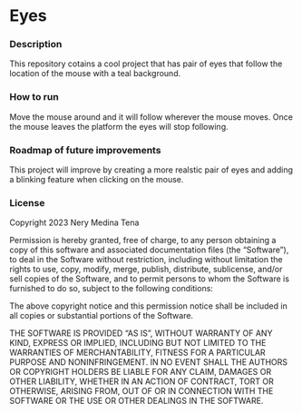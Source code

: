 # Eyes

### Description
This repository cotains a cool project that has pair of eyes that follow the location of the mouse with a teal background.

### How to run
Move the mouse around and it will follow wherever the mouse moves. Once the mouse leaves the platform the eyes will stop following. 

### Roadmap of future improvements
This project will improve by creating a more realstic pair of eyes and adding a blinking feature when clicking on the mouse.  

### License
Copyright 2023 Nery Medina Tena

Permission is hereby granted, free of charge, to any person obtaining a copy of this software and associated documentation files (the “Software”), to deal in the Software without restriction, including without limitation the rights to use, copy, modify, merge, publish, distribute, sublicense, and/or sell copies of the Software, and to permit persons to whom the Software is furnished to do so, subject to the following conditions:

The above copyright notice and this permission notice shall be included in all copies or substantial portions of the Software.

THE SOFTWARE IS PROVIDED “AS IS”, WITHOUT WARRANTY OF ANY KIND, EXPRESS OR IMPLIED, INCLUDING BUT NOT LIMITED TO THE WARRANTIES OF MERCHANTABILITY, FITNESS FOR A PARTICULAR PURPOSE AND NONINFRINGEMENT. IN NO EVENT SHALL THE AUTHORS OR COPYRIGHT HOLDERS BE LIABLE FOR ANY CLAIM, DAMAGES OR OTHER LIABILITY, WHETHER IN AN ACTION OF CONTRACT, TORT OR OTHERWISE, ARISING FROM, OUT OF OR IN CONNECTION WITH THE SOFTWARE OR THE USE OR OTHER DEALINGS IN THE SOFTWARE.
